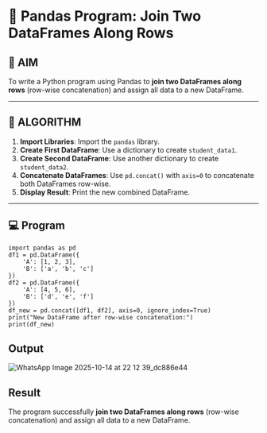 # 🧪 Pandas Program: Join Two DataFrames Along Rows

## 🎯 AIM

To write a Python program using Pandas to **join two DataFrames along rows** (row-wise concatenation) and assign all data to a new DataFrame.

---

## 🧠 ALGORITHM

1. **Import Libraries**: Import the `pandas` library.
2. **Create First DataFrame**: Use a dictionary to create `student_data1`.
3. **Create Second DataFrame**: Use another dictionary to create `student_data2`.
4. **Concatenate DataFrames**: Use `pd.concat()` with `axis=0` to concatenate both DataFrames row-wise.
5. **Display Result**: Print the new combined DataFrame.

---

## 💻 Program
```
import pandas as pd
df1 = pd.DataFrame({
    'A': [1, 2, 3],
    'B': ['a', 'b', 'c']
})
df2 = pd.DataFrame({
    'A': [4, 5, 6],
    'B': ['d', 'e', 'f']
})
df_new = pd.concat([df1, df2], axis=0, ignore_index=True)
print("New DataFrame after row-wise concatenation:")
print(df_new)
```

## Output

![WhatsApp Image 2025-10-14 at 22 12 39_dc886e44](https://github.com/user-attachments/assets/c3aee9ee-b7e3-4484-95ac-5b2576bb7f90)


## Result
The program successfully **join two DataFrames along rows** (row-wise concatenation) and assign all data to a new DataFrame.

